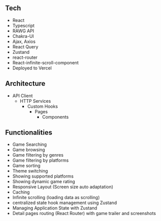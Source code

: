 ## Tech
- React
- Typescript
- RAWG API
- Chakra-UI
- Ajax, Axios
- React Query
- Zustand
- react-router
- React-infinite-scroll-component
- Deployed to Vercel

## Architecture
- API Client
  - HTTP Services
    - Custom Hooks
      - Pages
        - Components

## Functionalities
- Game Searching
- Game browsing
- Game filtering by genres
- Game filtering by platforms
- Game sorting
- Theme switching
- Showing supported platforms
- Showing dynamic game rating
- Responsive Layout (Screen size auto adaptation)
- Caching
- Infinite scrolling (loading data as scrolling)
- centralized state hook management using Zustand
- Managing Application State with Zustand
- Detail pages routing (React Router) with game trailer and screenshots